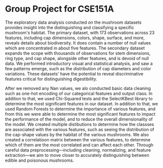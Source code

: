 # Group Project for CSE151A

The exploratory data analysis conducted on the mushroom datasets provides insight into the distinguishing and classifying a specific mushroom's habitat. The primary dataset, with 173 observations across 23 features, including cap dimensions, colors, shape, surface, and more, reveals details about biodiversity. It does contain a number of null values which are concentrated in about five features. The secondary dataset expands the scope with thousands of observations for stem dimensions, ring type, and cap shape, alongside other features, and is devoid of null data. We performed introductory visual and statistical analysis, and saw a few patterns emerge, such as the distribution of cap diameters and color variations. These datasets' have the potential to reveal discriminative features critical for distinguishing digestibility. 

After we removed any Nan values, we alo conducted basic data cleaning such as one-hot encoding of our categorical features and output class. In addition to that, we used Chi-Squared tests and the SelectKBest library to determine the most significant features in our dataset. In addition to that, we used Random Forests to determine the importance of various features, and from this we were able to determine the most significant features to impact the performance of the model, and to reduce the overall dimensionality of the model. We created multiple distibutions to determine how the classses are associated with the various features, such as seeing the distribution of the cap-shape values by the habitat of the various mushrooms. We also created a correlatioon matrix between the various features, to determine which of them are the most correlated and can affect each other. Through careful data preprocessing—including cleaning, normalizing, and feature extraction—we aim to move closer to accurately distinguishing between edible and poisonous mushrooms. 

